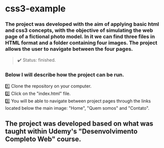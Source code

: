 <h1> css3-example </h1>

### The project was developed with the aim of applying basic html and css3 concepts, with the objective of simulating the web page of a fictional photo model. In it we can find three files in HTML format and a folder containing four images. The project allows the user to navigate between the four pages.

>✔️ Status: finished.

### Below I will describe how the project can be run.

  1️⃣ Clone the repository on your computer.<br>
  2️⃣ Click on the "index.html" file.<br>
  3️⃣ You will be able to navigate between project pages through the links located below the main image: "Home", "Quem somos" and "Contato".<br>

## The project was developed based on what was taught within Udemy's "Desenvolvimento Completo Web" course.
